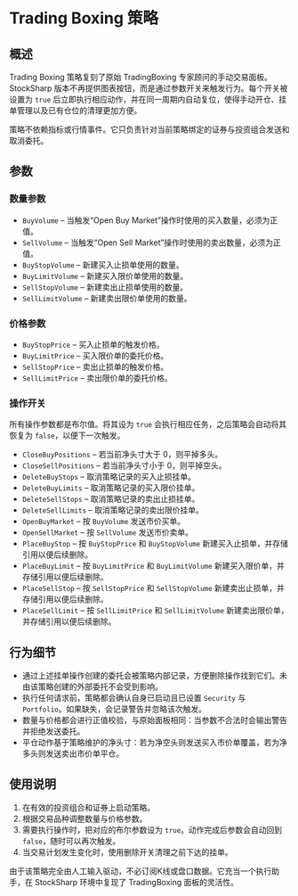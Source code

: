 # Trading Boxing 策略

## 概述
Trading Boxing 策略复刻了原始 TradingBoxing 专家顾问的手动交易面板。StockSharp 版本不再提供图表按钮，而是通过参数开关来触发行为。每个开关被设置为 `true` 后立即执行相应动作，并在同一周期内自动复位，使得手动开仓、挂单管理以及已有仓位的清理更加方便。

策略不依赖指标或行情事件。它只负责针对当前策略绑定的证券与投资组合发送和取消委托。

## 参数
### 数量参数
- `BuyVolume` – 当触发“Open Buy Market”操作时使用的买入数量，必须为正值。
- `SellVolume` – 当触发“Open Sell Market”操作时使用的卖出数量，必须为正值。
- `BuyStopVolume` – 新建买入止损单使用的数量。
- `BuyLimitVolume` – 新建买入限价单使用的数量。
- `SellStopVolume` – 新建卖出止损单使用的数量。
- `SellLimitVolume` – 新建卖出限价单使用的数量。

### 价格参数
- `BuyStopPrice` – 买入止损单的触发价格。
- `BuyLimitPrice` – 买入限价单的委托价格。
- `SellStopPrice` – 卖出止损单的触发价格。
- `SellLimitPrice` – 卖出限价单的委托价格。

### 操作开关
所有操作参数都是布尔值。将其设为 `true` 会执行相应任务，之后策略会自动将其恢复为 `false`，以便下一次触发。

- `CloseBuyPositions` – 若当前净头寸大于 0，则平掉多头。
- `CloseSellPositions` – 若当前净头寸小于 0，则平掉空头。
- `DeleteBuyStops` – 取消策略记录的买入止损挂单。
- `DeleteBuyLimits` – 取消策略记录的买入限价挂单。
- `DeleteSellStops` – 取消策略记录的卖出止损挂单。
- `DeleteSellLimits` – 取消策略记录的卖出限价挂单。
- `OpenBuyMarket` – 按 `BuyVolume` 发送市价买单。
- `OpenSellMarket` – 按 `SellVolume` 发送市价卖单。
- `PlaceBuyStop` – 按 `BuyStopPrice` 和 `BuyStopVolume` 新建买入止损单，并存储引用以便后续删除。
- `PlaceBuyLimit` – 按 `BuyLimitPrice` 和 `BuyLimitVolume` 新建买入限价单，并存储引用以便后续删除。
- `PlaceSellStop` – 按 `SellStopPrice` 和 `SellStopVolume` 新建卖出止损单，并存储引用以便后续删除。
- `PlaceSellLimit` – 按 `SellLimitPrice` 和 `SellLimitVolume` 新建卖出限价单，并存储引用以便后续删除。

## 行为细节
- 通过上述挂单操作创建的委托会被策略内部记录，方便删除操作找到它们。未由该策略创建的外部委托不会受到影响。
- 执行任何请求前，策略都会确认自身已启动且已设置 `Security` 与 `Portfolio`。如果缺失，会记录警告并忽略该次触发。
- 数量与价格都会进行正值校验，与原始面板相同：当参数不合法时会输出警告并拒绝发送委托。
- 平仓动作基于策略维护的净头寸：若为净空头则发送买入市价单覆盖，若为净多头则发送卖出市价单平仓。

## 使用说明
1. 在有效的投资组合和证券上启动策略。
2. 根据交易品种调整数量与价格参数。
3. 需要执行操作时，把对应的布尔参数设为 `true`。动作完成后参数会自动回到 `false`，随时可以再次触发。
4. 当交易计划发生变化时，使用删除开关清理之前下达的挂单。

由于该策略完全由人工输入驱动，不必订阅K线或盘口数据。它充当一个执行助手，在 StockSharp 环境中复现了 TradingBoxing 面板的灵活性。
